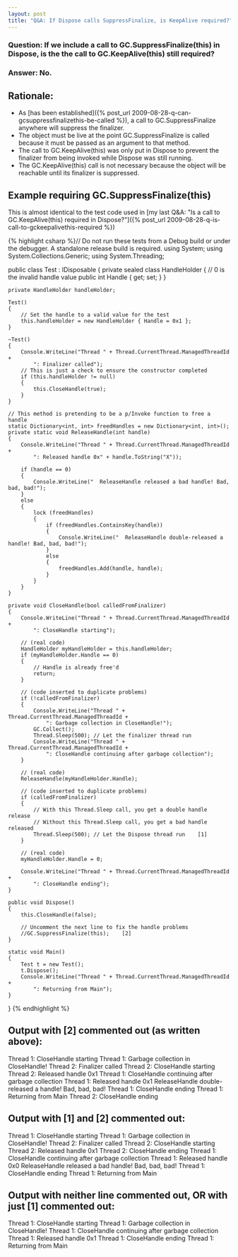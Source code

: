 ```yaml
---
layout: post
title: "Q&A: If Dispose calls SuppressFinalize, is KeepAlive required?"
---
```

### Question: If we include a call to GC.SuppressFinalize(this) in Dispose, is the the call to GC.KeepAlive(this) still required?

### Answer: No.

## Rationale:


- As [has been established]({% post_url 2009-08-28-q-can-gcsuppressfinalizethis-be-called %}), a call to GC.SuppressFinalize anywhere will suppress the finalizer.
- The object must be live at the point GC.SuppressFinalize is called because it must be passed as an argument to that method.
- The call to GC.KeepAlive(this) was only put in Dispose to prevent the finalizer from being invoked while Dispose was still running.
- The GC.KeepAlive(this) call is not necessary because the object will be reachable until its finalizer is suppressed.


## Example requiring GC.SuppressFinalize(this)

This is almost identical to the test code used in [my last Q&A: "Is a call to GC.KeepAlive(this) required in Dispose?"]({% post_url 2009-08-28-q-is-call-to-gckeepalivethis-required %})



{% highlight csharp %}// Do not run these tests from a Debug build or under the debugger. A standalone release build is required.
using System;
using System.Collections.Generic;
using System.Threading;
 
public class Test : IDisposable
{
    private sealed class HandleHolder
    {
        // 0 is the invalid handle value
        public int Handle { get; set; }
    }
 
    private HandleHolder handleHolder;
 
    Test()
    {
        // Set the handle to a valid value for the test
        this.handleHolder = new HandleHolder { Handle = 0x1 };
    }
 
    ~Test()
    {
        Console.WriteLine("Thread " + Thread.CurrentThread.ManagedThreadId +
            ": Finalizer called");
        // This is just a check to ensure the constructor completed
        if (this.handleHolder != null)
        {
            this.CloseHandle(true);
        }
    }
 
    // This method is pretending to be a p/Invoke function to free a handle
    static Dictionary<int, int> freedHandles = new Dictionary<int, int>();
    private static void ReleaseHandle(int handle)
    {
        Console.WriteLine("Thread " + Thread.CurrentThread.ManagedThreadId +
            ": Released handle 0x" + handle.ToString("X"));
 
        if (handle == 0)
        {
            Console.WriteLine("  ReleaseHandle released a bad handle! Bad, bad, bad!");
        }
        else
        {
            lock (freedHandles)
            {
                if (freedHandles.ContainsKey(handle))
                {
                    Console.WriteLine("  ReleaseHandle double-released a handle! Bad, bad, bad!");
                }
                else
                {
                    freedHandles.Add(handle, handle);
                }
            }
        }
    }
 
    private void CloseHandle(bool calledFromFinalizer)
    {
        Console.WriteLine("Thread " + Thread.CurrentThread.ManagedThreadId +
            ": CloseHandle starting");
 
        // (real code)
        HandleHolder myHandleHolder = this.handleHolder;
        if (myHandleHolder.Handle == 0)
        {
            // Handle is already free'd
            return;
        }
 
        // (code inserted to duplicate problems)
        if (!calledFromFinalizer)
        {
            Console.WriteLine("Thread " + Thread.CurrentThread.ManagedThreadId +
                ": Garbage collection in CloseHandle!");
            GC.Collect();
            Thread.Sleep(500); // Let the finalizer thread run
            Console.WriteLine("Thread " + Thread.CurrentThread.ManagedThreadId +
                ": CloseHandle continuing after garbage collection");
        }
 
        // (real code)
        ReleaseHandle(myHandleHolder.Handle);
 
        // (code inserted to duplicate problems)
        if (calledFromFinalizer)
        {
            // With this Thread.Sleep call, you get a double handle release
            // Without this Thread.Sleep call, you get a bad handle released
            Thread.Sleep(500); // Let the Dispose thread run    [1]
        }
 
        // (real code)
        myHandleHolder.Handle = 0;
 
        Console.WriteLine("Thread " + Thread.CurrentThread.ManagedThreadId +
            ": CloseHandle ending");
    }
 
    public void Dispose()
    {
        this.CloseHandle(false);
         
        // Uncomment the next line to fix the handle problems
        //GC.SuppressFinalize(this);    [2]
    }
 
    static void Main()
    {
        Test t = new Test();
        t.Dispose();
        Console.WriteLine("Thread " + Thread.CurrentThread.ManagedThreadId +
            ": Returning from Main");
    }
}
{% endhighlight %}

## Output with [2] commented out (as written above):


Thread 1: CloseHandle starting
Thread 1: Garbage collection in CloseHandle!
Thread 2: Finalizer called
Thread 2: CloseHandle starting
Thread 2: Released handle 0x1
Thread 1: CloseHandle continuing after garbage collection
Thread 1: Released handle 0x1
  ReleaseHandle double-released a handle! Bad, bad, bad!
Thread 1: CloseHandle ending
Thread 1: Returning from Main
Thread 2: CloseHandle ending


## Output with [1] and [2] commented out:


Thread 1: CloseHandle starting
Thread 1: Garbage collection in CloseHandle!
Thread 2: Finalizer called
Thread 2: CloseHandle starting
Thread 2: Released handle 0x1
Thread 2: CloseHandle ending
Thread 1: CloseHandle continuing after garbage collection
Thread 1: Released handle 0x0
  ReleaseHandle released a bad handle! Bad, bad, bad!
Thread 1: CloseHandle ending
Thread 1: Returning from Main


## Output with neither line commented out, OR with just [1] commented out:


Thread 1: CloseHandle starting
Thread 1: Garbage collection in CloseHandle!
Thread 1: CloseHandle continuing after garbage collection
Thread 1: Released handle 0x1
Thread 1: CloseHandle ending
Thread 1: Returning from Main
